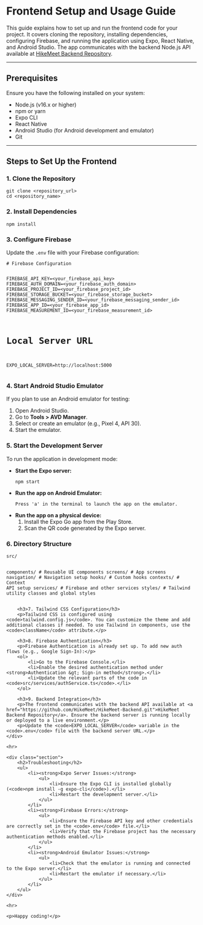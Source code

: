 <!DOCTYPE html>
<html lang="en">
<head>
    <meta charset="UTF-8">
    <meta name="viewport" content="width=device-width, initial-scale=1.0">    
</head>
<body>    <h1>Frontend Setup and Usage Guide</h1>
    <p>This guide explains how to set up and run the frontend code for your project. It covers cloning the repository, installing dependencies, configuring Firebase, and running the application using Expo, React Native, and Android Studio. The app communicates with the backend Node.js API available at <a href="https://github.com/HikeMeet/HikeMeet-Backend.git">HikeMeet Backend Repository</a>.</p>
    <hr>
    <div class="section">        <h2>Prerequisites</h2>        <p>Ensure you have the following installed on your system:</p>        <ul>            <li>Node.js (v16.x or higher)</li>            <li>npm or yarn</li>            <li>Expo CLI</li>            <li>React Native</li>            <li>Android Studio (for Android development and emulator)</li>            <li>Git</li>        </ul>    </div>
    <hr>
    <div class="section">        <h2>Steps to Set Up the Frontend</h2>
        <h3>1. Clone the Repository</h3>        <pre><code>git clone &lt;repository_url&gt;
cd &lt;repository_name&gt;</code></pre>
        <h3>2. Install Dependencies</h3>        <pre><code>npm install</code></pre>
        <h3>3. Configure Firebase</h3>        <p>Update the <code>.env</code> file with your Firebase configuration:</p>        <pre><code># Firebase Configuration

FIREBASE_API_KEY=&lt;your_firebase_api_key&gt;
FIREBASE_AUTH_DOMAIN=&lt;your_firebase_auth_domain&gt;
FIREBASE_PROJECT_ID=&lt;your_firebase_project_id&gt;
FIREBASE_STORAGE_BUCKET=&lt;your_firebase_storage_bucket&gt;
FIREBASE_MESSAGING_SENDER_ID=&lt;your_firebase_messaging_sender_id&gt;
FIREBASE_APP_ID=&lt;your_firebase_app_id&gt;
FIREBASE_MEASUREMENT_ID=&lt;your_firebase_measurement_id&gt;

# Local Server URL

EXPO_LOCAL_SERVER=http://localhost:5000</code></pre>
<h3>4. Start Android Studio Emulator</h3> <p>If you plan to use an Android emulator for testing:</p> <ol> <li>Open Android Studio.</li> <li>Go to <strong>Tools &gt; AVD Manager</strong>.</li> <li>Select or create an emulator (e.g., Pixel 4, API 30).</li> <li>Start the emulator.</li> </ol>
<h3>5. Start the Development Server</h3> <p>To run the application in development mode:</p> <ul> <li><strong>Start the Expo server:</strong> <pre><code>npm start</code></pre> </li> <li><strong>Run the app on Android Emulator:</strong> <pre><code>Press 'a' in the terminal to launch the app on the emulator.</code></pre> </li> <li><strong>Run the app on a physical device:</strong> <ol> <li>Install the Expo Go app from the Play Store.</li> <li>Scan the QR code generated by the Expo server.</li> </ol> </li> </ul>
<h3>6. Directory Structure</h3> <pre><code>src/

components/ # Reusable UI components
screens/ # App screens
navigation/ # Navigation setup
hooks/ # Custom hooks
contexts/ # Context API setup
services/ # Firebase and other services
styles/ # Tailwind utility classes and global styles</code></pre>

        <h3>7. Tailwind CSS Configuration</h3>
        <p>Tailwind CSS is configured using <code>tailwind.config.js</code>. You can customize the theme and add additional classes if needed. To use Tailwind in components, use the <code>className</code> attribute.</p>

        <h3>8. Firebase Authentication</h3>
        <p>Firebase Authentication is already set up. To add new auth flows (e.g., Google Sign-In):</p>
        <ol>
            <li>Go to the Firebase Console.</li>
            <li>Enable the desired authentication method under <strong>Authentication &gt; Sign-in method</strong>.</li>
            <li>Update the relevant parts of the code in <code>src/services/authService.ts</code>.</li>
        </ol>

        <h3>9. Backend Integration</h3>
        <p>The frontend communicates with the backend API available at <a href="https://github.com/HikeMeet/HikeMeet-Backend.git">HikeMeet Backend Repository</a>. Ensure the backend server is running locally or deployed to a live environment.</p>
        <p>Update the <code>EXPO_LOCAL_SERVER</code> variable in the <code>.env</code> file with the backend server URL.</p>
    </div>

    <hr>

    <div class="section">
        <h2>Troubleshooting</h2>
        <ul>
            <li><strong>Expo Server Issues:</strong>
                <ul>
                    <li>Ensure the Expo CLI is installed globally (<code>npm install -g expo-cli</code>).</li>
                    <li>Restart the development server.</li>
                </ul>
            </li>
            <li><strong>Firebase Errors:</strong>
                <ul>
                    <li>Ensure the Firebase API key and other credentials are correctly set in the <code>.env</code> file.</li>
                    <li>Verify that the Firebase project has the necessary authentication methods enabled.</li>
                </ul>
            </li>
            <li><strong>Android Emulator Issues:</strong>
                <ul>
                    <li>Check that the emulator is running and connected to the Expo server.</li>
                    <li>Restart the emulator if necessary.</li>
                </ul>
            </li>
        </ul>
    </div>

    <hr>

    <p>Happy coding!</p>

</body>
</html>
